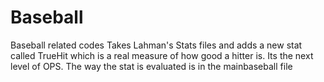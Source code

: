 # Baseball
Baseball related codes
Takes Lahman's Stats files and adds a new stat called TrueHit which is a real measure of how good a hitter is. Its the next level of OPS. The way the stat is evaluated is in the mainbaseball file
